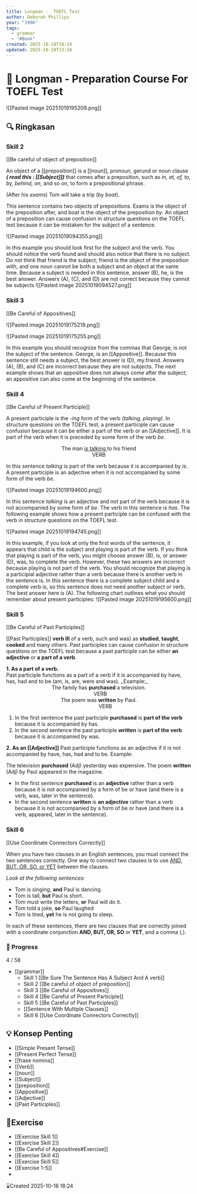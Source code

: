 ```yaml
---
title: Longman -  TOEFL Test
author: Deborah Phillips
year: "1996"
tags:
  - grammar
  - "#Book"
created: 2025-10-18T18:24
updated: 2025-10-20T13:58
---
```

# 📘 Longman - Preparation Course For TOEFL Test
![[Pasted image 20251019195209.png]]
## 🔍 Ringkasan
### Skill 2
[[Be careful of object of preposition]]

An object of a [[preposition]] is a [[noun]], pronoun, gerund or noun clause  ***( read this : [[Subject]])*** that comes after a preposition, such as *in, at, of, to, by, behind, on*, and so on, to form a prepositional phrase.

(After his *exams*) Tom will take a trip (by *boat*).

This sentence contains two objects of prepositions. Exams is the object of the preposition after, and boat is the object of the preposition *by*.
An object of a preposition can cause confusion in structure questions on the TOEFL test because it can be mistaken for the subject of a sentence.

![[Pasted image 20251019094355.png]]

In this example you should look first for the subject and the verb. You should notice the verb found and should also notice that there is no subject. Do not think that friend is the subject; friend is the object of the preposition with, and one noun cannot be both a subject
and an object at the same time. Because a subject is needed in this sentence, answer (B), he, is the best answer. Answers (A), (C), and (D) are not correct because they cannot be subjects
![[Pasted image 20251019094527.png]]

### Skill 3
[[Be Careful of Appositives]] 

![[Pasted image 20251019175219.png]]

![[Pasted image 20251019175255.png]]

In this example you should recognize from the commas that George, is not the subject of the
sentence. George, is an [[Appositive]]. Because this sentence still needs a subject, the best answer is (D), my.friend. Answers (A), (B), and (C) are incorrect because they are not subjects.
The next example shows that an appositive does not always come after the subject; an
appositive can also come at the beginning of the sentence.

### Skill 4
[[Be Careful of Present Participle]]

A present participle is the *-ing* form of the verb *(talking, playing)*. In structure questions on the TOEFL test, a present participle can cause confusion because it can be either a part of the verb or an [[Adjective]]. It is part of the verb when it is preceded by some form of the verb *be.*

<div style="text-align: center;">
 The man <u>is talking </u> to his friend<br>
  VERB
</div>

In this sentence *talking* is part of the verb because it is accompanied by *is*.
A present participle is an adjective when it is not accompanied by some form of the verb *be*.

![[Pasted image 20251019194600.png]]

In this sentence *talking* is an adjective and not part of the verb because it is not accompanied by some form of *be*. The verb in this sentence is *has*.
The following example shows how a present participle can be confused with the verb in structure questions on the TOEFL test.

![[Pasted image 20251019194745.png]]

In this example, if you look at only the first words of the sentence, it appears that child is the subject and playing is part of the verb. If you think that playing is part of the verb, you might choose answer (B), is, or answer (D), was, to complete the verb. However, these two answers are incorrect because playing is not part of the verb. You should recognize that playing is a participial adjective rather than a verb because there is another verb in the sentence is. In this sentence there is a complete subject child and a complete verb is, so this sentence does not need another subject or verb. The best answer here is (A).
The following chart outlines what you should remember about present participles:
![[Pasted image 20251019195600.png]]

### Skill 5
[[Be Careful of Past Participles]]

[[Past Participles]] <b>verb III</b> of a verb, such and was) as <b>studied</b>, <b>taught</b>, <b>cooked</b> and many others. Past participles can cause confusion in structure questions on the TOEFL test because a past participle can be either <b>an adjective</b> or <b>a part of a verb</b>.

<div style="text-align: justify;"><b>1. As a part of a verb.</b></div>
Past participle functions as a part of a verb if it is accompanied by have, has, had and to be (am, is, are, were and was). _Example:_
<div style="text-align: center;">The family has <b>purchased</b> a television.</div><div style="text-align: center;">&nbsp; VERB</div>


<div style="text-align: center;">The poem was <b>written</b> by Paul.</div><div style="text-align: center;">&nbsp;&nbsp;&nbsp;&nbsp;&nbsp;&nbsp;&nbsp;&nbsp; VERB</div>

1. In the first sentence the past participle **purchased** is **part of the verb** because it is accompanied by has.
2. In the second sentence the past participle **written** is **part of the verb** because it is accompanied by was.

**2. As an [[Adjective]]**
Past participle functions as an adjective if it is not accompanied by have, has, had and to be. Example:

The television **purchased** (Adj) yesterday was expensive.
The poem **written** (Adj) by Paul appeared in the magazine.

- In the first sentence **purchased** is an **adjective** rather than a verb because it is not accompanied by a form of be or have (and there is a verb, was, later in the sentence). 
- In the second sentence **written** is **an adjective** rather than a verb because it is not accompanied by a form of be or have (and there is a verb, appeared, later in the sentence).

### Skill 6
[[Use Coordinate Connectors Correctly]]

When you have two clauses in an English sentences, you must connect the two sentences correctly. One way to connect two clauses is to use [AND, BUT, OR, SO, or YET](https://preparationtoefl.blogspot.com/2011/09/use-coordinate-connector-correctly.html) between the clauses. 

_Look at the following sentences_:
- Tom is singing, **and** Paul is dancing.
- Tom is tall, **but** Paul is short.
- Tom must write the letters, **or** Paul will do it.
- Tom told a joke, **so** Paul laughed
- Tom is tired, **yet** he is not going to sleep.

In each of these sentences, there are two clauses that are correctly joined with a coordinate conjunction **AND, BUT, OR, SO** or **YET**, and a comma (,).




### 📘 Progress
4 / 58
-  [[grammar]]
	- Skill 1  [[Be Sure The Sentence Has A Subject And A verb]]
	- Skill 2 [[Be careful of object of preposition]]
	- Skill 3 [[Be Careful of Appositives]]
	- Skill 4 [[Be Careful of Present Participle]]
	- Skill 5 [[Be Careful of Past Participles]]
	- [[Sentence With Multiple Clauses]]
	- Skill 6 [[Use Coordinate Connectors Correctly]]
## 💡 Konsep Penting
- [[Simple Present Tense]]
- [[Present Perfect Tense]]
- [[frase nomina]]
- [[Verb]]
- [[noun]]
- [[Subject]]
- [[preposition]]
- [[Appositive]]
- [[Adjective]]
- [[Past Participles]]

## 💪Exercise
- [[Exercise Skill 1]]
- [[Exercise Skill 2]]
- [[Be Careful of Appositives#Exercise]]
- [[Exercise Skill 4]]
- [[Exercise Skill 5]]
- [[Exercise 1-5]]
- 

⌛Created 2025-10-18 18:24